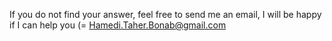 If you do not find your answer, feel free to send me an email, I will be happy if I can help you (=
Hamedi.Taher.Bonab@gmail.com
